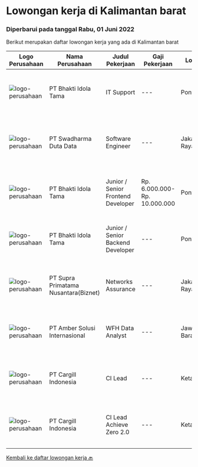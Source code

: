 
  # Lowongan kerja di Kalimantan barat

  ### Diperbarui pada tanggal Rabu, 01 Juni 2022

  Berikut merupakan daftar lowongan kerja yang ada di Kalimantan barat

  |Logo Perusahaan | Nama Perusahaan | Judul Pekerjaan | Gaji Pekerjaan | Lokasi | Deskripsi | Tanggal diunggah | Pranala |
  | -------------- | --------------- | --------------- | --------- | --------- | -------------- | ------- | ----------- |
  |![logo-perusahaan](https://image-service-cdn.seek.com.au/5dd9cc767fa4eab9dbf1deb441e1a67386c9f7ed/ee4dce1061f3f616224767ad58cb2fc751b8d2dc)|PT Bhakti Idola Tama|IT Support|---|Pontianak|Persyaratan: Usia Maksimal 30 Tahun Pendidikan minimal D3 Informatika Fresh Graduate atau berpengalam 1 tahun lebih diutamakan Suatu nilai plus bila...|Senin, 30 Mei 2022|https://www.jobstreet.co.id/id/job/it-support-3901078?token=0~d9265067-a030-4c1d-a51e-bab1ebb7a818&sectionRank=1&jobId=jobstreet-id-job-3901078|
|![logo-perusahaan](https://image-service-cdn.seek.com.au/e55e3708620a7ff5e7da329d1725ee01ed113417/ee4dce1061f3f616224767ad58cb2fc751b8d2dc)|PT Swadharma Duta Data|Software Engineer|---|Jakarta Raya|Software Development (.net) Memahami konsep pengembangan aplikasi Memahami konsep Microservices Architecture Familiar dengan Konsep Dasar dari Linux...|Sabtu, 28 Mei 2022|https://www.jobstreet.co.id/id/job/software-engineer-3889138?token=0~d9265067-a030-4c1d-a51e-bab1ebb7a818&sectionRank=2&jobId=jobstreet-id-job-3889138|
|![logo-perusahaan](https://image-service-cdn.seek.com.au/5dd9cc767fa4eab9dbf1deb441e1a67386c9f7ed/ee4dce1061f3f616224767ad58cb2fc751b8d2dc)|PT Bhakti Idola Tama|Junior / Senior Frontend Developer|Rp. 6.000.000-Rp. 10.000.000|Pontianak|Requirements : Diploma/Bachelor/Professional Degree in Computer Science / Information 1+ (junior) / 3+ (senior) years working in front-end either...|Senin, 30 Mei 2022|https://www.jobstreet.co.id/id/job/junior-senior-frontend-developer-3901084?token=0~d9265067-a030-4c1d-a51e-bab1ebb7a818&sectionRank=3&jobId=jobstreet-id-job-3901084|
|![logo-perusahaan](https://image-service-cdn.seek.com.au/5dd9cc767fa4eab9dbf1deb441e1a67386c9f7ed/ee4dce1061f3f616224767ad58cb2fc751b8d2dc)|PT Bhakti Idola Tama|Junior / Senior Backend Developer|---|Pontianak|Requirements : Diploma/Bachelor/Professional Degree in Computer Science / Information 1+ (junior) / 3+ (senior) years working in front-end either...|Senin, 30 Mei 2022|https://www.jobstreet.co.id/id/job/junior-senior-backend-developer-3901088?token=0~d9265067-a030-4c1d-a51e-bab1ebb7a818&sectionRank=4&jobId=jobstreet-id-job-3901088|
|![logo-perusahaan](https://image-service-cdn.seek.com.au/1033d36f751f076cfdd637ed0acbcbf8508866ec/ee4dce1061f3f616224767ad58cb2fc751b8d2dc)|PT Supra Primatama Nusantara(Biznet)|Networks Assurance|---|Jakarta Raya|Tanggung Jawab:  Melakukan Audit &amp; Commissioning jaringan Fiber Optic (FTTx GPON, and Metro Ethernet) Memastikan pembangunan jaringan fiber optik...|Senin, 23 Mei 2022|https://www.jobstreet.co.id/id/job/networks-assurance-3893018?token=0~d9265067-a030-4c1d-a51e-bab1ebb7a818&sectionRank=5&jobId=jobstreet-id-job-3893018|
|![logo-perusahaan](https://i.ibb.co/sqvTCh9/112815900-stock-vector-no-image-available-icon-flat-vector.webp)|PT Amber Solusi Internasional|WFH Data Analyst|---|Jawa Barat|Benefits: Fully Working from Home Opportunity to work with foreign customers Attractive compensation benefit Duties and Responsibilities: Maintain...|Selasa, 10 Mei 2022|https://www.jobstreet.co.id/id/job/wfh-data-analyst-3876560?token=0~d9265067-a030-4c1d-a51e-bab1ebb7a818&sectionRank=6&jobId=jobstreet-id-job-3876560|
|![logo-perusahaan](https://image-service-cdn.seek.com.au/f53beb0b4bc9553fbccabff1f36c880380ea846a/ee4dce1061f3f616224767ad58cb2fc751b8d2dc)|PT Cargill Indonesia|CI Lead|---|Ketapang|Partner with super users, stakeholders and data technology teams to drive process stabilization and optimization initiatives and support technology to...|Selasa, 31 Mei 2022|https://www.jobstreet.co.id/id/job/ci-lead-1031597089?token=0~d9265067-a030-4c1d-a51e-bab1ebb7a818&sectionRank=7&jobId=jobstreet-id-job-1031597089|
|![logo-perusahaan](https://image-service-cdn.seek.com.au/f53beb0b4bc9553fbccabff1f36c880380ea846a/ee4dce1061f3f616224767ad58cb2fc751b8d2dc)|PT Cargill Indonesia|CI Lead Achieve Zero 2.0|---|Ketapang|CI Lead Achieve Zero 2.0Apply NowSave JobRemove JobWant to build a stronger, more sustainable future and cultivate your career? Join Cargill's global...|Senin, 30 Mei 2022|https://www.jobstreet.co.id/id/job/ci-lead-achieve-zero-2.0-1031684764?token=0~d9265067-a030-4c1d-a51e-bab1ebb7a818&sectionRank=8&jobId=jobstreet-id-job-1031684764|


  [Kembali ke daftar lowongan kerja 🔙](../README.md#daftar-lowongan-kerja)
  